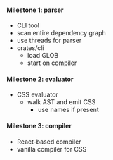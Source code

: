 #### Milestone 1: parser

- CLI tool
- scan entire dependency graph
- use threads for parser
- crates/cli
  - load GLOB
  - start on compiler

#### Milestone 2: evaluator

- CSS evaluator
  - walk AST and emit CSS
    - use names if present

#### Milestone 3: compiler

- React-based compiler
- vanilla compiler for CSS
